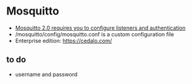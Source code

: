 # Mosquitto

- [Mosquitto 2.0 requires you to configure listeners and authentication](https://github.com/eclipse/mosquitto/blob/master/docker/generic/README.md#running-without-a-configuration-file)
- /mosquitto/config/mosquitto.conf is a custom configuration file
- Enterprise edition: https://cedalo.com/

## to do

- username and password